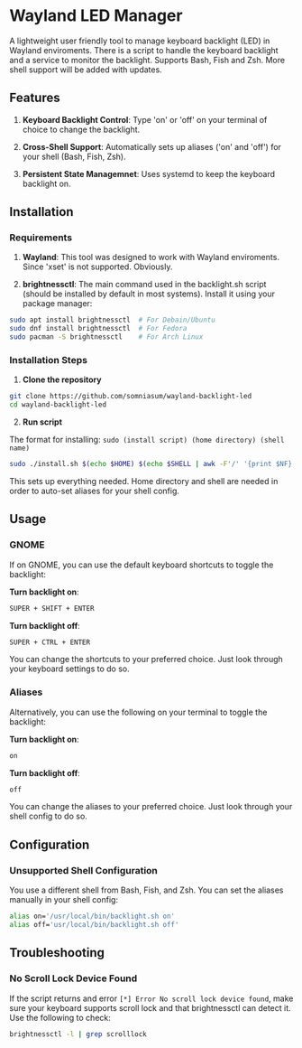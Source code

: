 # Wayland LED Manager

A lightweight user friendly tool to manage keyboard backlight (LED) in Wayland enviroments. There is a script to handle the keyboard backlight and a service to monitor the backlight. Supports Bash, Fish and Zsh. More shell support will be added with updates.

## **Features**

1. **Keyboard Backlight Control**: Type 'on' or 'off' on your terminal of choice to change the backlight.

2. **Cross-Shell Support**: Automatically sets up aliases ('on' and 'off') for your shell (Bash, Fish, Zsh).

3. **Persistent State Managemnet**: Uses systemd to keep the keyboard backlight on.


## **Installation**
### **Requirements**
1. **Wayland**: This tool was designed to work with Wayland enviroments. Since 'xset' is not supported. Obviously.

2. **brightnessctl**: The main command used in the backlight.sh script (should be installed by default in most systems). Install it using your package manager:
```bash
sudo apt install brightnessctl  # For Debain/Ubuntu
sudo dnf install brightnessctl  # For Fedora
sudo pacman -S brightnessctl    # For Arch Linux
```

### **Installation Steps**
1. **Clone the repository**
```bash
git clone https://github.com/somniasum/wayland-backlight-led
cd wayland-backlight-led
```
2. **Run script**

The format for installing:
```sudo (install script) (home directory) (shell name)```
```bash
sudo ./install.sh $(echo $HOME) $(echo $SHELL | awk -F'/' '{print $NF}')
```
This sets up everything needed. Home directory and shell are needed in order to auto-set aliases for your shell config.

## **Usage**

### **GNOME**

If on GNOME, you can use the default keyboard shortcuts to toggle the backlight:

**Turn backlight on**:
```bash
SUPER + SHIFT + ENTER
```

**Turn backlight off**:
```bash
SUPER + CTRL + ENTER
```
You can change the shortcuts to your preferred choice. Just look through your keyboard settings to do so.

### **Aliases**

Alternatively, you can use the following on your terminal to toggle the backlight:

**Turn backlight on**:
```bash
on
```

**Turn backlight off**:
```bash
off
```
You can change the aliases to your preferred choice. Just look through your shell config to do so.

## **Configuration**

### **Unsupported Shell Configuration**

You use a different shell from Bash, Fish, and Zsh. You can set the aliases manually in your shell config:
```bash
alias on='/usr/local/bin/backlight.sh on'
alias off='usr/local/bin/backlight.sh off'
```

## **Troubleshooting**

### **No Scroll Lock Device Found**

If the script returns and error ```[*] Error No scroll lock device found```, make sure your keyboard supports scroll lock and that brightnessctl can detect it. Use the following to check:
```bash
brightnessctl -l | grep scrolllock
```
